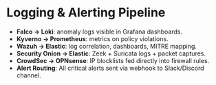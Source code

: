 # Logging & Alerting Pipeline

- **Falco → Loki**: anomaly logs visible in Grafana dashboards.
- **Kyverno → Prometheus**: metrics on policy violations.
- **Wazuh → Elastic**: log correlation, dashboards, MITRE mapping.
- **Security Onion → Elastic**: Zeek + Suricata logs + packet captures.
- **CrowdSec → OPNsense**: IP blocklists fed directly into firewall rules.
- **Alert Routing**: All critical alerts sent via webhook to Slack/Discord channel.
